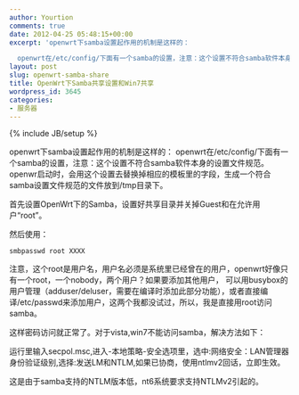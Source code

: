 ```yaml
---
author: Yourtion
comments: true
date: 2012-04-25 05:48:15+00:00
excerpt: 'openwrt下samba设置起作用的机制是这样的：

  openwrt在/etc/config/下面有一个samba的设置，注意：这个设置不符合samba软件本身的设置文件规范。openwr启动时，会用这个设置去替换掉相应的模板里的字段，生成一个符合samba设置文件规范的文件放到/tmp目录下'
layout: post
slug: openwrt-samba-share
title: OpenWrt下Samba共享设置和Win7共享
wordpress_id: 3645
categories:
- 服务器
---
```

{% include JB/setup %}

openwrt下samba设置起作用的机制是这样的：
openwrt在/etc/config/下面有一个samba的设置，注意：这个设置不符合samba软件本身的设置文件规范。openwr启动时，会用这个设置去替换掉相应的模板里的字段，生成一个符合samba设置文件规范的文件放到/tmp目录下。

首先设置OpenWrt下的Samba，设置好共享目录并关掉Guest和在允许用户“root”。

然后使用：

```
smbpasswd root XXXX
```

注意，这个root是用户名，用户名必须是系统里已经曾在的用户，openwrt好像只有一个root，一个nobody，两个用户？如果要添加其他用户， 可以用busybox的用户管理（adduser/deluser，需要在编译时添加此部分功能），或者直接编译/etc/passwd来添加用户，这两个我都没试过，所以，我是直接用root访问samba。

这样密码访问就正常了。对于vista,win7不能访问samba，解决方法如下：

运行里输入secpol.msc,进入-本地策略-安全选项里，选中:网络安全：LAN管理器身份验证级别,选择:发送LM和NTLM,如果已协商，使用ntlmv2回话，立即生效。

这是由于samba支持的NTLM版本低，nt6系统要求支持NTLMv2引起的。
